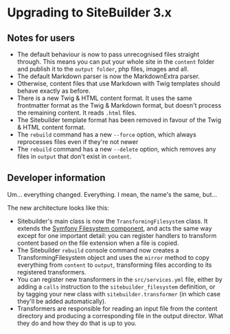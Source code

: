 # Upgrading to SiteBuilder 3.x

## Notes for users

* The default behaviour is now to pass unrecognised files straight through. This means you can put your whole site in the `content` folder and publish it to the `output folder`, php files, images and all.
* The default Markdown parser is now the MarkdownExtra parser.
* Otherwise, content files that use Markdown with Twig templates should behave exactly as before.
* There is a new Twig & HTML content format. It uses the same frontmatter format as the Twig & Markdown format, but doesn't process the remaining content. It reads `.html` files.
* The Sitebuilder template format has been removed in favour of the Twig & HTML content format. 
* The `rebuild` command has a new `--force` option, which always reprocesses files even if they're not newer
* The `rebuild` command has a new `--delete` option, which removes any files in `output` that don't exist in `content`.

## Developer information

Um… everything changed. Everything. I mean, the name's the same, but…

The new architecture looks like this:

* Sitebuilder's main class is now the `TransformingFilesystem` class. It extends the [Symfony Filesystem component](http://symfony.com/doc/current/components/filesystem.html), and acts the same way except for one important detail: you can register handlers to transform content based on the file extension when a file is copied.
* The Sitebuilder `rebuild` console command now creates a TransformingFilesystem object and uses the `mirror` method to copy everything from `content` to `output`, transforming files according to its registered transformers.
* You can register new transformers in the `src/services.yml` file, either by adding a `calls` instruction to the `sitebuilder_filesystem` definition, or by tagging your new class with `sitebuilder.transformer` (in which case they'll be added automatically).
* Transformers are responsible for reading an input file from the content directory and producing a corresponding file in the output director. What they do and how they do that is up to you.
